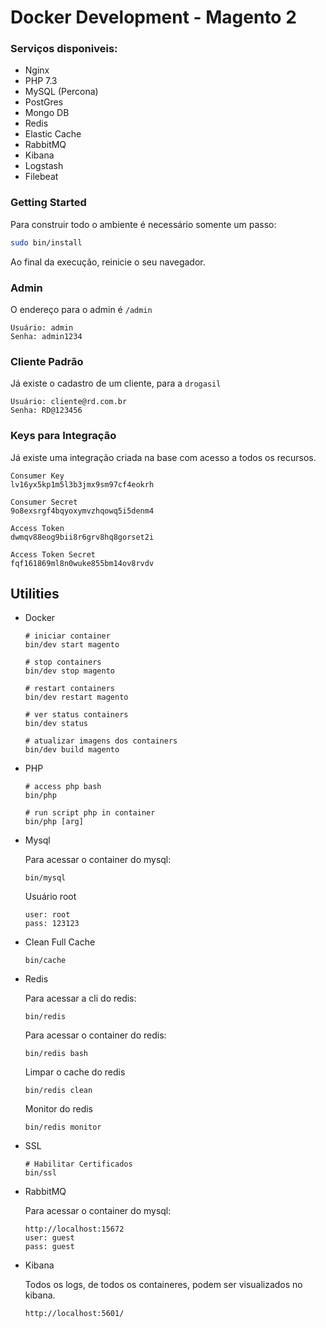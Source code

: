 # Docker Development - Magento 2

### Serviços disponiveis:
- Nginx
- PHP 7.3
- MySQL (Percona)
- PostGres
- Mongo DB
- Redis
- Elastic Cache
- RabbitMQ
- Kibana
- Logstash
- Filebeat

### Getting Started

Para construir todo o ambiente é necessário somente um passo:

```sh   
sudo bin/install
```
    
Ao final da execução, reinicie o seu navegador.

### Admin
O endereço para o admin é `/admin`
```
Usuário: admin
Senha: admin1234
```
   
### Cliente Padrão
Já existe o cadastro de um cliente, para a `drogasil`
```
Usuário: cliente@rd.com.br
Senha: RD@123456
```

### Keys para Integração
Já existe uma integração criada na base com acesso a todos os recursos.
```
Consumer Key
lv16yx5kp1m5l3b3jmx9sm97cf4eokrh

Consumer Secret
9o8exsrgf4bqyoxymvzhqowq5i5denm4

Access Token
dwmqv88eog9bii8r6grv8hq8gorset2i

Access Token Secret
fqf161869ml8n0wuke855bm14ov8rvdv
```
## Utilities

- Docker

    ```
    # iniciar container
    bin/dev start magento

    # stop containers
    bin/dev stop magento
        
    # restart containers
    bin/dev restart magento
  
    # ver status containers
    bin/dev status
  
    # atualizar imagens dos containers
    bin/dev build magento
    ```
- PHP

    ```
    # access php bash
    bin/php
  
    # run script php in container
    bin/php [arg]   
    ```

- Mysql 

    Para acessar o container do mysql:

    ```
    bin/mysql
    ``` 
    Usuário root
    ```
    user: root
    pass: 123123
    ```

- Clean Full Cache 

    ```
    bin/cache
    ```  

- Redis  

    Para acessar a cli do redis:

    ```
    bin/redis
    ``` 
    Para acessar o container do redis:

    ```
    bin/redis bash
    ``` 
    
    Limpar o cache do redis
    
    ```
    bin/redis clean
    ```  
    
    Monitor do redis
    
    ```
    bin/redis monitor
    ```  

- SSL 

    ```
    # Habilitar Certificados
    bin/ssl
    ```       

- RabbitMQ 

    Para acessar o container do mysql:

    ```
    http://localhost:15672
    user: guest
    pass: guest
    ``` 
- Kibana 

    Todos os logs, de todos os containeres, podem ser visualizados no kibana.

    ```
    http://localhost:5601/
    ``` 
